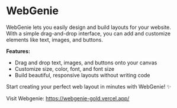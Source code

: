 # WebGenie

WebGenie lets you easily design and build layouts for your website.  
With a simple drag-and-drop interface, you can add and customize elements like text, images, and buttons.

**Features:**
- Drag and drop text, images, and buttons onto your canvas
- Customize size, color, font, and font size
- Build beautiful, responsive layouts without writing code

Start creating your perfect web layout in minutes with WebGenie! ✨

Visit Webgenie: https://webgenie-gold.vercel.app/
